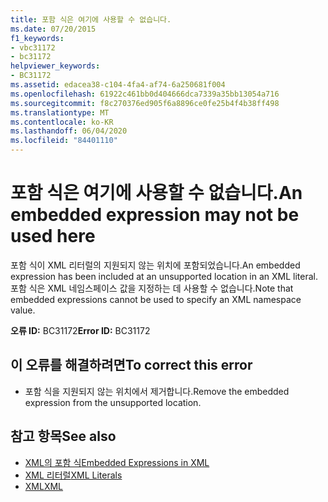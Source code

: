 ```yaml
---
title: 포함 식은 여기에 사용할 수 없습니다.
ms.date: 07/20/2015
f1_keywords:
- vbc31172
- bc31172
helpviewer_keywords:
- BC31172
ms.assetid: edacea38-c104-4fa4-af74-6a250681f004
ms.openlocfilehash: 61922c461bb0d404666dca7339a35bb13054a716
ms.sourcegitcommit: f8c270376ed905f6a8896ce0fe25b4f4b38ff498
ms.translationtype: MT
ms.contentlocale: ko-KR
ms.lasthandoff: 06/04/2020
ms.locfileid: "84401110"
---
```

# <a name="an-embedded-expression-may-not-be-used-here"></a><span data-ttu-id="74415-102">포함 식은 여기에 사용할 수 없습니다.</span><span class="sxs-lookup"><span data-stu-id="74415-102">An embedded expression may not be used here</span></span>
<span data-ttu-id="74415-103">포함 식이 XML 리터럴의 지원되지 않는 위치에 포함되었습니다.</span><span class="sxs-lookup"><span data-stu-id="74415-103">An embedded expression has been included at an unsupported location in an XML literal.</span></span> <span data-ttu-id="74415-104">포함 식은 XML 네임스페이스 값을 지정하는 데 사용할 수 없습니다.</span><span class="sxs-lookup"><span data-stu-id="74415-104">Note that embedded expressions cannot be used to specify an XML namespace value.</span></span>  
  
 <span data-ttu-id="74415-105">**오류 ID:** BC31172</span><span class="sxs-lookup"><span data-stu-id="74415-105">**Error ID:** BC31172</span></span>  
  
## <a name="to-correct-this-error"></a><span data-ttu-id="74415-106">이 오류를 해결하려면</span><span class="sxs-lookup"><span data-stu-id="74415-106">To correct this error</span></span>  
  
- <span data-ttu-id="74415-107">포함 식을 지원되지 않는 위치에서 제거합니다.</span><span class="sxs-lookup"><span data-stu-id="74415-107">Remove the embedded expression from the unsupported location.</span></span>  
  
## <a name="see-also"></a><span data-ttu-id="74415-108">참고 항목</span><span class="sxs-lookup"><span data-stu-id="74415-108">See also</span></span>

- [<span data-ttu-id="74415-109">XML의 포함 식</span><span class="sxs-lookup"><span data-stu-id="74415-109">Embedded Expressions in XML</span></span>](../programming-guide/language-features/xml/embedded-expressions-in-xml.md)
- [<span data-ttu-id="74415-110">XML 리터럴</span><span class="sxs-lookup"><span data-stu-id="74415-110">XML Literals</span></span>](../language-reference/xml-literals/index.md)
- [<span data-ttu-id="74415-111">XML</span><span class="sxs-lookup"><span data-stu-id="74415-111">XML</span></span>](../programming-guide/language-features/xml/index.md)
